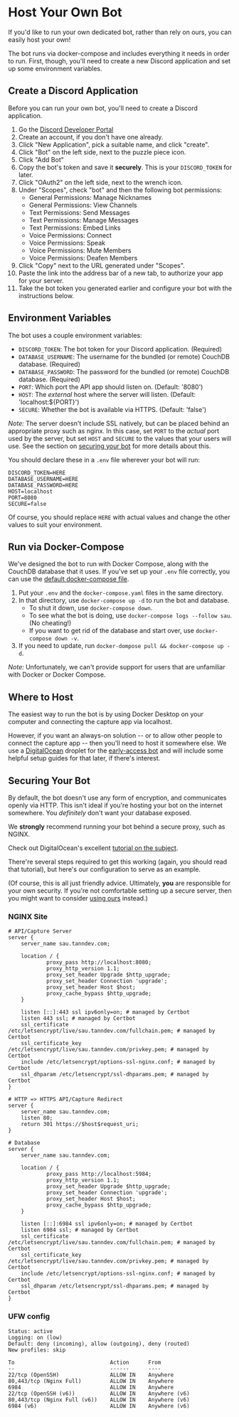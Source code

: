 # Host Your Own Bot
If you'd like to run your own dedicated bot, rather than rely on ours, you can easily host your own!

The bot runs via docker-compose and includes everything it needs in order to run.
First, though, you'll need to create a new Discord application and set up some environment variables.

## Create a Discord Application
Before you can run your own bot, you'll need to create a Discord application.
1. Go the [Discord Developer Portal](https://discord.com/developers/applications)
1. Create an account, if you don't have one already.
1. Click "New Application", pick a suitable name, and click "create".
1. Click "Bot" on the left side, next to the puzzle piece icon.
1. Click "Add Bot"
1. Copy the bot's token and save it **securely**. This is your `DISCORD_TOKEN` for later.
1. Click "OAuth2" on the left side, next to the wrench icon.
1. Under "Scopes", check "bot" and then the following bot permissions:
    - General Permissions: Manage Nicknames
    - General Permissions: View Channels
    - Text Permissions: Send Messages
    - Text Permissions: Manage Messages
    - Text Permissions: Embed Links
    - Voice Permissions: Connect
    - Voice Permissions: Speak
    - Voice Permissions: Mute Members
    - Voice Permissions: Deafen Members
1. Click "Copy" next to the URL generated under "Scopes".
1. Paste the link into the address bar of a new tab, to authorize your app for your server.
1. Take the bot token you generated earlier and configure your bot with the instructions below.

## Environment Variables
The bot uses a couple environment variables:
- `DISCORD_TOKEN`: The bot token for your Discord application. (Required)
- `DATABASE_USERNAME`: The username for the bundled (or remote) CouchDB database. (Required)
- `DATABASE_PASSWORD`: The password for the bundled (or remote) CouchDB database. (Required)
- `PORT`: Which port the API app should listen on. (Default: '8080')
- `HOST`: The _external_ host where the server will listen. (Default: 'localhost:${PORT}')
- `SECURE`: Whether the bot is available via HTTPS. (Default: 'false')

_Note:_ The server doesn't include SSL natively, but can be placed behind an appropriate proxy such as nginx.
In this case, set `PORT` to the _actual_ port used by the server, but set `HOST` and `SECURE` to the values that your users will use.
See the section on [securing your bot](#securing-your-bot) for more details about this.

You should declare these in a `.env` file wherever your bot will run:
```
DISCORD_TOKEN=HERE
DATABASE_USERNAME=HERE
DATABASE_PASSWORD=HERE
HOST=localhost
PORT=8080
SECURE=false
```
Of course, you should replace `HERE` with actual values and change the other values to suit your environment.

## Run via Docker-Compose
We've designed the bot to run with Docker Compose, along with the CouchDB database that it uses.
If you've set up your `.env` file correctly, you can use the [default docker-compose file](/docker-compose.yaml).

1. Put your `.env` and the `docker-compose.yaml` files in the same directory.
1. In that directory, use `docker-compose up -d` to run the bot and database.
    - To shut it down, use `docker-compose down`.
    - To see what the bot is doing, use `docker-compose logs --follow sau`. (No cheating!)
    - If you want to get rid of the database and start over, use `docker-compose down -v`.
1. If you need to update, run `docker-dompose pull && docker-compose up -d`.

_Note:_ Unfortunately, we can't provide support for users that are unfamiliar with Docker or Docker Compose. 

## Where to Host
The easiest way to run the bot is by using Docker Desktop on your computer and connecting the capture app via localhost.

However, if you want an always-on solution -- or to allow other people to connect the capture app -- then you'll need to host it somewhere else.
We use a [DigitalOcean](https://www.digitalocean.com/) droplet for the [early-access bot](https://sau.tanndev.com) and will include some helpful setup guides for that later, if there's interest.

## Securing Your Bot
By default, the bot doesn't use any form of encryption, and communicates openly via HTTP.
This isn't ideal if you're hosting your bot on the internet somewhere. You _definitely_ don't want your database exposed.

We **strongly** recommend running your bot behind a secure proxy, such as NGINX.

Check out DigitalOcean's excellent [tutorial on the subject](https://www.digitalocean.com/community/tutorials/how-to-secure-nginx-with-let-s-encrypt-on-ubuntu-20-04).

There're several steps required to get this working (again, you should read that tutorial), but here's our configuration to serve as an example.

(Of course, this is all just friendly advice. Ultimately, **you** are responsible for your own security.
If you're not comfortable setting up a secure server, then you might want to consider [using ours](README.md#quickstart-guide) instead.)

### NGINX Site
```
# API/Capture Server
server {
    server_name sau.tanndev.com;

    location / {
            proxy_pass http://localhost:8080;
            proxy_http_version 1.1;
            proxy_set_header Upgrade $http_upgrade;
            proxy_set_header Connection 'upgrade';
            proxy_set_header Host $host;
            proxy_cache_bypass $http_upgrade;
    }

    listen [::]:443 ssl ipv6only=on; # managed by Certbot
    listen 443 ssl; # managed by Certbot
    ssl_certificate /etc/letsencrypt/live/sau.tanndev.com/fullchain.pem; # managed by Certbot
    ssl_certificate_key /etc/letsencrypt/live/sau.tanndev.com/privkey.pem; # managed by Certbot
    include /etc/letsencrypt/options-ssl-nginx.conf; # managed by Certbot
    ssl_dhparam /etc/letsencrypt/ssl-dhparams.pem; # managed by Certbot
}

# HTTP => HTTPS API/Capture Redirect
server {
    server_name sau.tanndev.com;
    listen 80;
    return 301 https://$host$request_uri;
}

# Database
server {
    server_name sau.tanndev.com;

    location / {
            proxy_pass http://localhost:5984;
            proxy_http_version 1.1;
            proxy_set_header Upgrade $http_upgrade;
            proxy_set_header Connection 'upgrade';
            proxy_set_header Host $host;
            proxy_cache_bypass $http_upgrade;
    }

    listen [::]:6984 ssl ipv6only=on; # managed by Certbot
    listen 6984 ssl; # managed by Certbot
    ssl_certificate /etc/letsencrypt/live/sau.tanndev.com/fullchain.pem; # managed by Certbot
    ssl_certificate_key /etc/letsencrypt/live/sau.tanndev.com/privkey.pem; # managed by Certbot
    include /etc/letsencrypt/options-ssl-nginx.conf; # managed by Certbot
    ssl_dhparam /etc/letsencrypt/ssl-dhparams.pem; # managed by Certbot
}
```

### UFW config
```
Status: active
Logging: on (low)
Default: deny (incoming), allow (outgoing), deny (routed)
New profiles: skip

To                              Action      From
--                              ------      ----
22/tcp (OpenSSH)                ALLOW IN    Anywhere
80,443/tcp (Nginx Full)         ALLOW IN    Anywhere
6984                            ALLOW IN    Anywhere
22/tcp (OpenSSH (v6))           ALLOW IN    Anywhere (v6)
80,443/tcp (Nginx Full (v6))    ALLOW IN    Anywhere (v6)
6984 (v6)                       ALLOW IN    Anywhere (v6)
```
